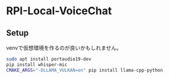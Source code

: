 # RPI-Local-VoiceChat
## Setup
venvで仮想環境を作るのが良いかもしれません。  
```bash
sudo apt install portaudio19-dev
pip install whisper-mic
CMAKE_ARGS="-DLLAMA_VULKAN=on" pip install llama-cpp-python
```